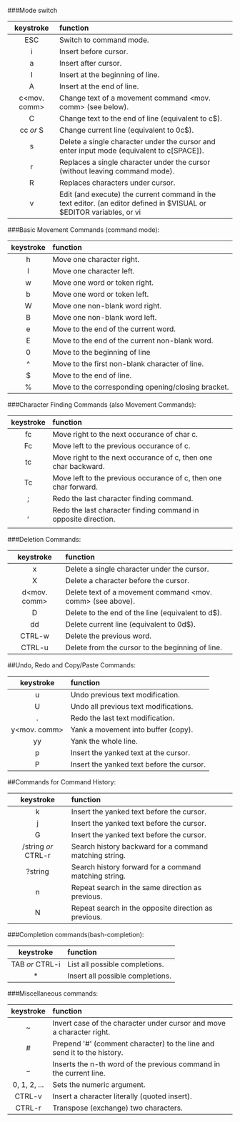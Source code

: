 ###Mode switch

|keystroke     |function
|:------------:|:-----------------------------|
| ESC          | Switch to command mode.
| i            | Insert before cursor.
| a            | Insert after cursor.
| I            | Insert at the beginning of line.
| A            | Insert at the end of line.
| c<mov. comm> | Change text of a movement command <mov. comm> (see below).
| C            | Change text to the end of line (equivalent to c$).
| cc _or_ S      | Change current line (equivalent to 0c$).
| s            | Delete a single character under the cursor and enter input mode (equivalent to c[SPACE]).
| r            | Replaces a single character under the cursor (without leaving command mode).
| R            | Replaces characters under cursor.
| v            | Edit (and execute) the current command in the text editor.  (an editor defined in $VISUAL or $EDITOR variables, or vi

###Basic Movement Commands (command mode):

|keystroke     |function
|:------------:|:-----------------------------|
| h            | Move one character right.
| l            | Move one character left.
| w            | Move one word or token right.
| b            | Move one word or token left.
| W            | Move one non-blank word right.
| B            | Move one non-blank word left.
| e            | Move to the end of the current word.
| E            | Move to the end of the current non-blank word.
| 0            | Move to the beginning of line
| ^            | Move to the first non-blank character of line.
| $            | Move to the end of line.
| %            | Move to the corresponding opening/closing bracket.


###Character Finding Commands (also Movement Commands):

|keystroke     |function
|:------------:|:-----------------------------|
| fc           | Move right to the next occurance of char c.
| Fc           | Move left to the previous occurance of c.
| tc           | Move right to the next occurance of c, then one char backward.
| Tc           | Move left to the previous occurance of c, then one char forward.
| ;            | Redo the last character finding command.
| ,            | Redo the last character finding command in opposite direction.
| |            | Move to the n-th column (you may specify the argument n by typing it on number keys, for example, 20|)

###Deletion Commands:

|keystroke     |function
|:------------:|:-----------------------------|
| x            | Delete a single character under the cursor.
| X            | Delete a character before the cursor.
| d<mov. comm> | Delete text of a movement command <mov. comm> (see above).
| D            | Delete to the end of the line (equivalent to d$).
| dd           | Delete current line (equivalent to 0d$).
| CTRL-w       | Delete the previous word.
| CTRL-u       | Delete from the cursor to the beginning of line.

##Undo, Redo and Copy/Paste Commands:

|keystroke     |function
|:------------:|:-----------------------------|
| u            | Undo previous text modification.
| U            | Undo all previous text modifications.
| .            | Redo the last text modification.
| y<mov. comm> | Yank a movement into buffer (copy).
| yy           | Yank the whole line.
| p            | Insert the yanked text at the cursor.
| P            | Insert the yanked text before the cursor.


##Commands for Command History:

|keystroke     |function
|:------------:|:-----------------------------|
| k            | Insert the yanked text before the cursor.
| j            | Insert the yanked text before the cursor.
| G            | Insert the yanked text before the cursor.
|/string _or_ CTRL-r| Search history backward for a command matching string.
| ?string      | Search history forward for a command matching string.
| n            | Repeat search in the same direction as previous.
| N            | Repeat search in the opposite direction as previous.

###Completion commands(bash-completion):

|keystroke     |function
|:------------:|:-----------------------------|
| TAB _or_ CTRL-i  | List all possible completions.
| *            | Insert all possible completions.


###Miscellaneous commands:

|keystroke     |function
|:------------:|:-----------------------------|
| ~            | Invert case of the character under cursor and move a character right.
| #            | Prepend '#' (comment character) to the line and send it to the history.
| _            | Inserts the n-th word of the previous command in the current line.
| 0, 1, 2, ... | Sets the numeric argument.
| CTRL-v       | Insert a character literally (quoted insert).
| CTRL-r       | Transpose (exchange) two characters.